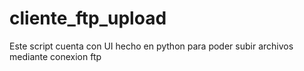 # cliente_ftp_upload
Este script cuenta con UI hecho en python para poder subir archivos mediante conexion ftp
